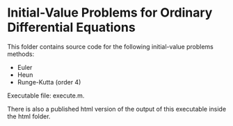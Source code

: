 # Initial-Value Problems for Ordinary Differential Equations

This folder contains source code for the following initial-value problems methods:
* Euler
* Heun
* Runge-Kutta (order 4)

Executable file: execute.m.

There is also a published html version of the output of this executable inside the html folder.

